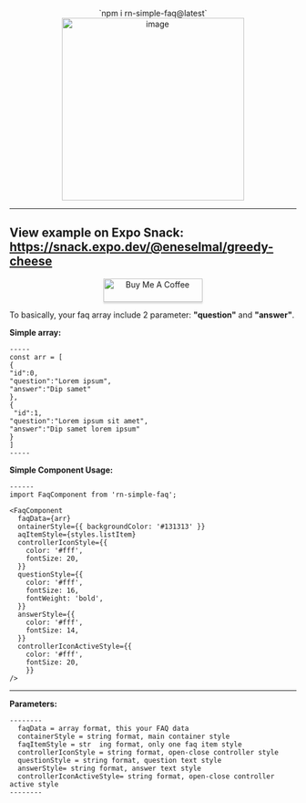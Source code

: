   <p align="center">
  `npm i rn-simple-faq@latest`
  <img width="320" alt="image" src="https://media4.giphy.com/media/JQnILwMr5ShmXaFyH7/giphy.gif?cid=790b7611754acbeb5333463e846d21696d27e4c958e90e13&rid=giphy.gif&ct=g">
  </p>
  
  -----
  **View example on Expo Snack:**
  https://snack.expo.dev/@eneselmal/greedy-cheese
  -----
  
  
  <p align="center">
  <a href="https://www.buymeacoffee.com/enesburakelmal" target="_blank" align="center"><img src="https://www.buymeacoffee.com/assets/img/custom_images/orange_img.png" alt="Buy Me A Coffee" style="height: 41px !important;width: 174px !important;box-shadow: 0px 3px 2px 0px rgba(190, 190, 190, 0.5) !important;-webkit-box-shadow: 0px 3px 2px 0px rgba(190, 190, 190, 0.5) !important;" align="center"></a></p>
  
  
  To basically, your faq array include 2 parameter: **"question"** and **"answer"**. 
  
  **Simple array:**
  
    -----
    const arr = [
    {
    "id":0,
    "question":"Lorem ipsum",
    "answer":"Dip samet"
    },
    {
     "id":1,
    "question":"Lorem ipsum sit amet",
    "answer":"Dip samet lorem ipsum"
    }
    ]
    -----
  
  
  **Simple Component  Usage:**
  
    ------
    import FaqComponent from 'rn-simple-faq';
    
    <FaqComponent
      faqData={arr}
      ontainerStyle={{ backgroundColor: '#131313' }}
      aqItemStyle={styles.listItem}
      controllerIconStyle={{
        color: '#fff',
        fontSize: 20,
      }}
      questionStyle={{
        color: '#fff',
        fontSize: 16,
        fontWeight: 'bold',
      }}
      answerStyle={{
        color: '#fff',
        fontSize: 14,
      }}
      controllerIconActiveStyle={{
        color: '#fff',
        fontSize: 20,
        }}
    />
  -----
          
 **Parameters:**        
          
    --------
      faqData = array format, this your FAQ data
      containerStyle = string format, main container style
      faqItemStyle = str  ing format, only one faq item style
      controllerIconStyle = string format, open-close controller style
      questionStyle = string format, question text style
      answerStyle= string format, answer text style
      controllerIconActiveStyle= string format, open-close controller active style
    --------
